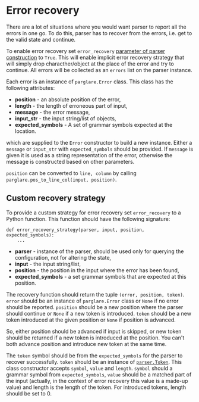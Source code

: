 # Error recovery

There are a lot of situations where you would want parser to report all the
errors in one go. To do this, parser has to recover from the errors, i.e. get to
the valid state and continue.

To enable error recovery set
`error_recovery` [parameter of parser construction](./parser.md#error_recovery)
to `True`. This will enable implicit error recovery strategy that will simply
drop characther/object at the place of the error and try to continue. All errors
will be collected as an `errors` list on the parser instance.

Each error is an instance of `parglare.Error` class. This class has the
following attributes:

- **position** - an absolute position of the error,
- **length** - the length of erroneous part of input,
- **message** - the error message,
- **input_str** - the input string/list of objects,
- **expected_symbols** - A set of grammar symbols expected at the location.

which are supplied to the `Error` constructor to build a new instance. Either a
`message` or `input_str` with `expected_symbols` should be provided. If
`message` is given it is used as a string representation of the error, otherwise
the message is constructed based on other parameters.

`position` can be converted to `line, column` by calling
`parglare.pos_to_line_col(input, position)`.


## Custom recovery strategy

To provide a custom strategy for error recovery set `error_recovery` to a Python
function. This function should have the following signature:

    def error_recovery_strategy(parser, input, position, expected_symbols):
        ...


- **parser** - instance of the parser, should be used only for querying the
   configuration, not for altering the state,
- **input** - the input string/list,
- **position** - the position in the input where the error has been found,
- **expected_symbols** - a set grammar symbols that are expected at this
   position.

The recovery function should return the tuple `(error, position, token)`.
`error` should be an instance of `parglare.Error` class or `None` if no error
should be reported. `position` should be a new position where the parser should
continue or `None` if a new token is introduced. `token` should be a new token
introduced at the given position or `None` if position is advanced.

So, either position should be advanced if input is skipped, or new token should
be returned if a new token is introduced at the position. You can't both
advance position and introduce new token at the same time.

The `token` symbol should be from the `expected_symbols` for the parser to
recover successfully. `token` should be an instance
of [`parser.Token`](./parser.md#token). This class constructor accepts `symbol`,
`value` and `length`. `symbol` should a grammar symbol from `expected_symbols`,
`value` should be a matched part of the input (actually, in the context of error
recovery this value is a made-up value) and length is the length of the token.
For introduced tokens, length should be set to 0.
